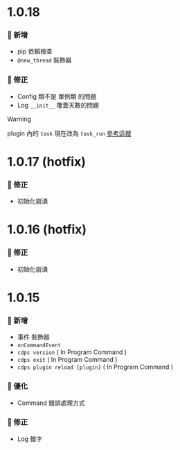 # 1.0.18

### 🌟 新增

- pip 依賴檢查
- `@new_thread` 裝飾器

### 🐞 修正

- Config 類不是 單例類 的問題
- Log `__init__` 覆蓋天數的問題
> [!WARNING]
> plugin 內的 `task` 現在改為 `task_run` [參考這裡](https://github.com/ExpTechTW/CDPS/blob/master/docs/zh/developer/thread.md#task_run)

# 1.0.17 (hotfix)

### 🐞 修正

- 初始化崩潰

# 1.0.16 (hotfix)

### 🐞 修正

- 初始化崩潰

# 1.0.15

### 🌟 新增

- 事件 裝飾器
- `onCommandEvent`
- `cdps version` ( In Program Command )
- `cdps exit` ( In Program Command )
- `cdps plugin reload {plugin}` ( In Program Command )

### 🔌 優化

- Command 錯誤處理方式

### 🐞 修正

- Log 錯字
